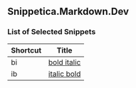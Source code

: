 ## Snippetica.Markdown.Dev

### List of Selected Snippets

Shortcut | Title
-------- | -----
bi|[bold italic](BoldItalic.snippet)
ib|[italic bold](ItalicBold.snippet)
